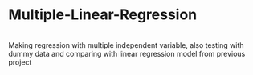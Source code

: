 # Multiple-Linear-Regression
<br>
Making regression with multiple independent variable, also testing with dummy data and comparing with linear regression model from previous project
